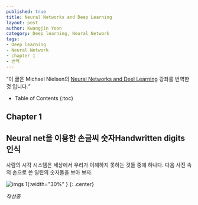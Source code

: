 ```yaml
---
published: true
title: Neural Networks and Deep Learning
layout: post
author: Kwangjin Yoon 
category: Deep learning, Neural Network
tags: 
- Deep learning 
- Neural Network
- chapter 1
- 번역
---
```


<q>이 글은 Michael Nielsen의 [Neural Networks and Deel Learning](http://neuralnetworksanddeeplearning.com/chap1.html) 강좌를 번역한 것 입니다.</q>

* Table of Contents
{:toc}

## Chapter 1 

## Neural net을 이용한 손글씨 숫자Handwritten digits 인식

사람의 시각 시스템은 세상에서 우리가 이해하지 못하는 것들 중에 하나다. 다음 사진 속의 손으로 쓴 일련의 숫자들을 보아 보자.

![imgs 1](http://neuralnetworksanddeeplearning.com/images/digits.png){:width="30%" }
{: .center}

<!-- more -->
*작성중*

